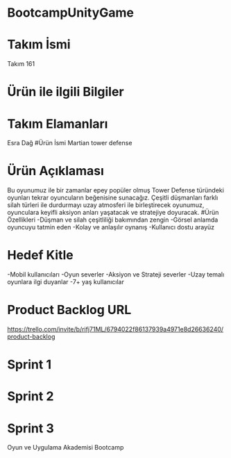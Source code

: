 # BootcampUnityGame 
# Takım İsmi 
Takım 161
# Ürün ile ilgili Bilgiler 
# Takım Elamanları
Esra Dağ
#Ürün İsmi 
Martian tower defense
# Ürün Açıklaması
Bu oyunumuz ile bir zamanlar epey popüler olmuş Tower Defense türündeki oyunları tekrar oyuncuların beğenisine sunacağız. Çeşitli düşmanları farklı silah türleri ile durdurmayı uzay atmosferi ile birleştirecek oyunumuz, oyunculara keyifli aksiyon anları yaşatacak ve stratejiye doyuracak.
#Ürün Özellikleri
-Düşman ve silah çeşitliliği bakımından zengin
-Görsel anlamda oyuncuyu tatmin eden
-Kolay ve anlaşılır oynanış
-Kullanıcı dostu arayüz

# Hedef Kitle
-Mobil kullanıcıları
-Oyun severler
-Aksiyon ve Strateji severler
-Uzay temalı oyunlara ilgi duyanlar
-7+ yaş kullanıcılar

# Product Backlog URL 
https://trello.com/invite/b/rifj71ML/6794022f86137939a4971e8d26636240/product-backlog
# Sprint 1 

# Sprint 2 
# Sprint 3 

Oyun ve Uygulama Akademisi Bootcamp 
